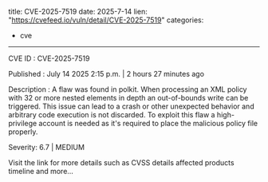  
title: CVE-2025-7519
date: 2025-7-14
lien: "https://cvefeed.io/vuln/detail/CVE-2025-7519"
categories:
  - cve
---

CVE ID : CVE-2025-7519

Published :  July 14
2025
2:15 p.m. | 2 hours
27 minutes ago

Description : A flaw was found in polkit. When processing an XML policy with 32 or more nested elements in depth
an out-of-bounds write can be triggered. This issue can lead to a crash or other unexpected behavior
and arbitrary code execution is not discarded. To exploit this flaw
a high-privilege account is needed as it's required to place the malicious policy file properly.

Severity: 6.7 | MEDIUM

Visit the link for more details
such as CVSS details
affected products
timeline
and more...
